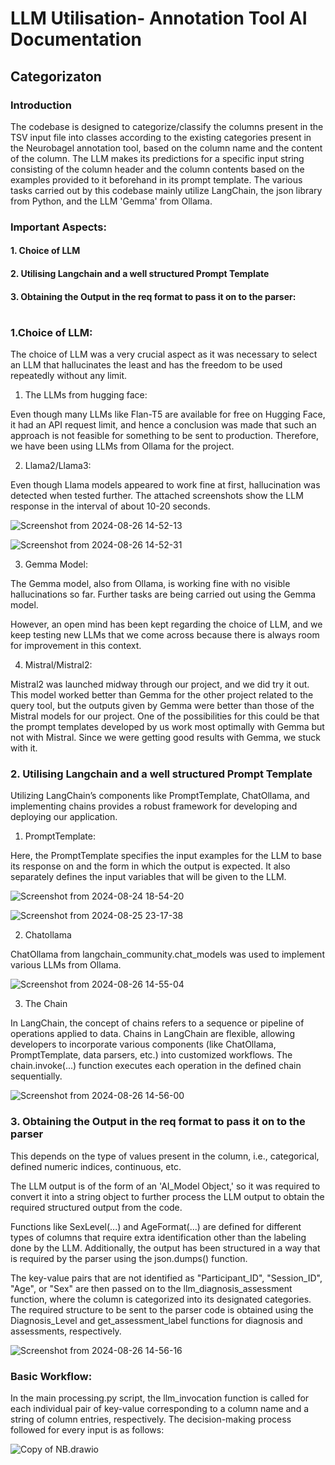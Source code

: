 # LLM Utilisation- Annotation Tool AI Documentation

## Categorizaton


### Introduction

The codebase is designed to categorize/classify the columns present in the TSV input file into classes according to the existing categories present in the Neurobagel annotation tool, based on the column name and the content of the column. The LLM makes its predictions for a specific input string consisting of the column header and the column contents based on the examples provided to it beforehand in its prompt template. The various tasks carried out by this codebase mainly utilize LangChain, the json library from Python, and the LLM 'Gemma' from Ollama.


### Important Aspects:

#### 1. Choice of LLM
#### 2. Utilising Langchain and a well structured Prompt Template
#### 3. Obtaining the Output in the req format to pass it on to the parser:
        

# 
#

### 1.Choice of LLM:

The choice of LLM was a very crucial aspect as it was necessary to select an LLM that hallucinates the least and has the freedom to be used repeatedly without any limit.

1. The LLMs from hugging face:

Even though many LLMs like Flan-T5 are available for free on Hugging Face, it had an API request limit, and hence a conclusion was made that such an approach is not feasible for something to be sent to production. Therefore, we have been using LLMs from Ollama for the project.

2. Llama2/Llama3:

Even though Llama models appeared to work fine at first, hallucination was detected when tested further. The attached screenshots show the LLM response in the interval of about 10-20 seconds.



![Screenshot from 2024-08-26 14-52-13](https://github.com/user-attachments/assets/c3a5bb2a-790b-41ba-8e62-38f7449dd6b1)



![Screenshot from 2024-08-26 14-52-31](https://github.com/user-attachments/assets/e308d037-b7a0-405d-8401-1358c0d43a96)




3. Gemma Model: 

The Gemma model, also from Ollama, is working fine with no visible hallucinations so far. Further tasks are being carried out using the Gemma model.

However, an open mind has been kept regarding the choice of LLM, and we keep testing new LLMs that we come across because there is always room for improvement in this context.

4. Mistral/Mistral2:

Mistral2 was launched midway through our project, and we did try it out. This model worked better than Gemma for the other project related to the query tool, but the outputs given by Gemma were better than those of the Mistral models for our project. One of the possibilities for this could be that the prompt templates developed by us work most optimally with Gemma but not with Mistral. Since we were getting good results with Gemma, we stuck with it.

### 2. Utilising Langchain and a well structured Prompt Template

Utilizing LangChain’s components like PromptTemplate, ChatOllama, and implementing chains provides a robust framework for developing and deploying our application.

1. PromptTemplate:

Here, the PromptTemplate specifies the input examples for the LLM to base its response on and the form in which the output is expected. It also separately defines the input variables that will be given to the LLM.

![Screenshot from 2024-08-24 18-54-20](https://github.com/user-attachments/assets/021cda30-e331-4334-8ded-193b21358794)


![Screenshot from 2024-08-25 23-17-38](https://github.com/user-attachments/assets/456b421d-fd13-401d-9de0-2d6cc1b47292)



2. Chatollama

ChatOllama from langchain_community.chat_models was used to implement various LLMs from Ollama.


![Screenshot from 2024-08-26 14-55-04](https://github.com/user-attachments/assets/3f522bf0-1e36-42a1-aa37-551abe18959b)




3. The Chain

In LangChain, the concept of chains refers to a sequence or pipeline of operations applied to data. Chains in LangChain are flexible, allowing developers to incorporate various components (like ChatOllama, PromptTemplate, data parsers, etc.) into customized workflows. The chain.invoke(...) function executes each operation in the defined chain sequentially.
 

 ![Screenshot from 2024-08-26 14-56-00](https://github.com/user-attachments/assets/7a203fda-56df-4a03-96d1-5db02dc65a73)




### 3. Obtaining the Output in the req format to pass it on to the parser

This depends on the type of values present in the column, i.e., categorical, defined numeric indices, continuous, etc.

The LLM output is of the form of an 'AI_Model Object,' so it was required to convert it into a string object to further process the LLM output to obtain the required structured output from the code.

Functions like SexLevel(...) and AgeFormat(...) are defined for different types of columns that require extra identification other than the labeling done by the LLM. Additionally, the output has been structured in a way that is required by the parser using the json.dumps() function.

The key-value pairs that are not identified as "Participant_ID", "Session_ID", "Age", or "Sex" are then passed on to the llm_diagnosis_assessment function, where the column is categorized into its designated categories. The required structure to be sent to the parser code is obtained using the Diagnosis_Level and get_assessment_label functions for diagnosis and assessments, respectively.


![Screenshot from 2024-08-26 14-56-16](https://github.com/user-attachments/assets/677d0cfc-ecbb-4c19-9ca4-8d6a99a92c84)




### Basic Workflow:

In the main processing.py script, the llm_invocation function is called for each individual pair of key-value corresponding to a column name and a string of column entries, respectively. The decision-making process followed for every input is as follows:

![Copy of NB.drawio](https://hackmd.io/_uploads/Hk5poXfiA.png)
